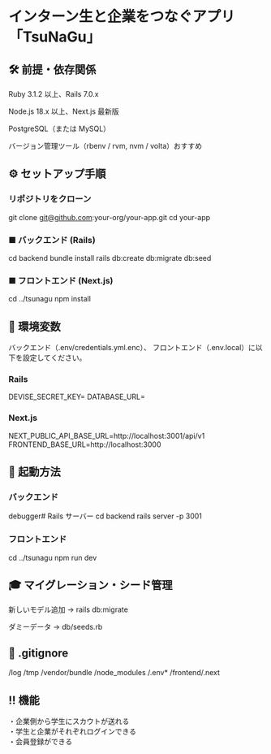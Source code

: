 # インターン生と企業をつなぐアプリ「TsuNaGu」

## 🛠️ 前提・依存関係

Ruby 3.1.2 以上、Rails 7.0.x

Node.js 18.x 以上、Next.js 最新版

PostgreSQL（または MySQL）

バージョン管理ツール（rbenv / rvm, nvm / volta）おすすめ

## ⚙️ セットアップ手順

### リポジトリをクローン
git clone git@github.com:your-org/your-app.git
cd your-app

### ■ バックエンド (Rails)
cd backend
bundle install
rails db:create db:migrate db:seed

### ■ フロントエンド (Next.js)
cd ../tsunagu
npm install

## 🔑 環境変数

バックエンド（.env/credentials.yml.enc）、
フロントエンド（.env.local）に以下を設定してください。

### Rails
DEVISE_SECRET_KEY=
DATABASE_URL=

### Next.js
NEXT_PUBLIC_API_BASE_URL=http://localhost:3001/api/v1
FRONTEND_BASE_URL=http://localhost:3000

## 🚀 起動方法

### バックエンド
debugger# Rails サーバー
cd backend
rails server -p 3001

### フロントエンド
cd ../tsunagu
npm run dev

## 🎓 マイグレーション・シード管理

新しいモデル追加 → rails db:migrate

ダミーデータ → db/seeds.rb

## 📂 .gitignore

/log
/tmp
/vendor/bundle
/node_modules
/.env*
/frontend/.next

## ‼️ 機能
・企業側から学生にスカウトが送れる  
・学生と企業がそれぞれログインできる  
・会員登録ができる  
